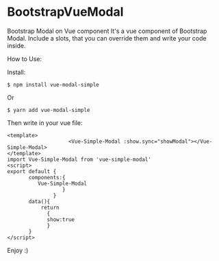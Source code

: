 # BootstrapVueModal



Bootstrap Modal on Vue component 
It's a vue component of Bootstrap Modal.
Include a slots, that you can override them and write your code inside.

How to Use:


Install:
```
$ npm install vue-modal-simple
```
Or
```
$ yarn add vue-modal-simple
```
Then write in your vue file:
```
<template>
                    <Vue-Simple-Modal :show.sync="showModal"></Vue-Simple-Modal>
</template>
import Vue-Simple-Modal from 'vue-simple-modal'
<script>
export default {
       components:{
          Vue-Simple-Modal
                  }
               }
       data(){
           return
             {
             show:true
             }
       }
</script>
```
Enjoy :)

